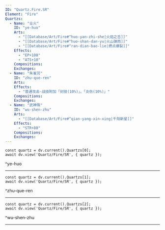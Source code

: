 ```yaml
---
ID: "Quartz.Fire.SR"
Element: "Fire"
Quartzs:
  - Name: "业火"
    ID: "ye-huo"
    Arts:
      - "[[Database/Art/Fire#^huo-yan-zhi-she|火焰之舌]]"
      - "[[Database/Art/Fire#^huo-shan-dan-yu|火山弹雨]]"
      - "[[Database/Art/Fire#^ran-dian-bao-lie|燃点爆裂]]"
    Effects:
      - "EP+100"
      - "ATS+10"
    Compositions:
    Exchanges:
  - Name: "朱雀刃"
    ID: "zhu-que-ren"
    Arts:
    Effects:
      - "普通攻击·战技附加「封技(10%)」、「炎伤(10%)」"
    Compositions:
    Exchanges:
  - Name: "武神珠"
    ID: "wu-shen-zhu"
    Arts:
      - "[[Database/Art/Fire#^qian-yang-xin-xing|千阳新星]]"
    Effects:
      - "STR+80"
    Compositions:
    Exchanges:
---
```

```dataviewjs
const quartz = dv.current().Quartzs[0];
await dv.view('Quartz/Fire/SR', { quartz });
```
^ye-huo

---

```dataviewjs
const quartz = dv.current().Quartzs[1];
await dv.view('Quartz/Fire/SR', { quartz });
```
^zhu-que-ren

---

```dataviewjs
const quartz = dv.current().Quartzs[2];
await dv.view('Quartz/Fire/SR', { quartz });
```
^wu-shen-zhu

---
